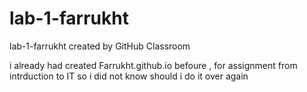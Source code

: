 # lab-1-farrukht
lab-1-farrukht created by GitHub Classroom

i already had created Farrukht.github.io befoure , for assignment from intrduction to IT
so i did not know should i do it over again 
